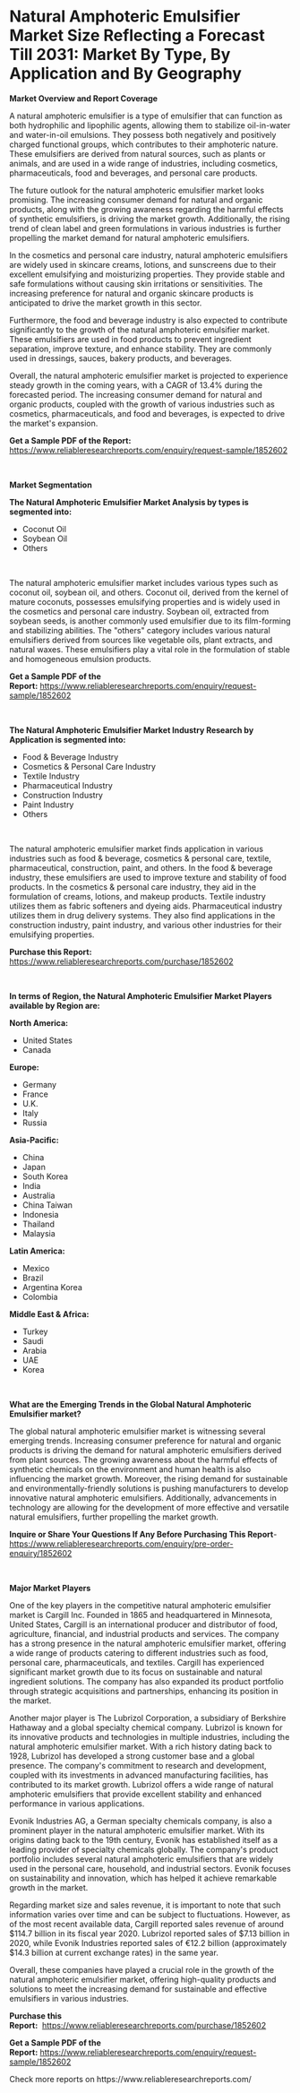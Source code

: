 <p><h1>Natural Amphoteric Emulsifier Market Size Reflecting a Forecast Till 2031: Market By Type, By Application and By Geography</h1></p><p><strong>Market Overview and Report Coverage</strong></p>
<p><p>A natural amphoteric emulsifier is a type of emulsifier that can function as both hydrophilic and lipophilic agents, allowing them to stabilize oil-in-water and water-in-oil emulsions. They possess both negatively and positively charged functional groups, which contributes to their amphoteric nature. These emulsifiers are derived from natural sources, such as plants or animals, and are used in a wide range of industries, including cosmetics, pharmaceuticals, food and beverages, and personal care products.</p><p>The future outlook for the natural amphoteric emulsifier market looks promising. The increasing consumer demand for natural and organic products, along with the growing awareness regarding the harmful effects of synthetic emulsifiers, is driving the market growth. Additionally, the rising trend of clean label and green formulations in various industries is further propelling the market demand for natural amphoteric emulsifiers.</p><p>In the cosmetics and personal care industry, natural amphoteric emulsifiers are widely used in skincare creams, lotions, and sunscreens due to their excellent emulsifying and moisturizing properties. They provide stable and safe formulations without causing skin irritations or sensitivities. The increasing preference for natural and organic skincare products is anticipated to drive the market growth in this sector.</p><p>Furthermore, the food and beverage industry is also expected to contribute significantly to the growth of the natural amphoteric emulsifier market. These emulsifiers are used in food products to prevent ingredient separation, improve texture, and enhance stability. They are commonly used in dressings, sauces, bakery products, and beverages.</p><p>Overall, the natural amphoteric emulsifier market is projected to experience steady growth in the coming years, with a CAGR of 13.4% during the forecasted period. The increasing consumer demand for natural and organic products, coupled with the growth of various industries such as cosmetics, pharmaceuticals, and food and beverages, is expected to drive the market's expansion.</p></p>
<p><strong>Get a Sample PDF of the Report:</strong> <a href="https://www.reliableresearchreports.com/enquiry/request-sample/1852602">https://www.reliableresearchreports.com/enquiry/request-sample/1852602</a></p>
<p>&nbsp;</p>
<p><strong>Market Segmentation</strong></p>
<p><strong>The Natural Amphoteric Emulsifier Market Analysis by types is segmented into:</strong></p>
<p><ul><li>Coconut Oil</li><li>Soybean Oil</li><li>Others</li></ul></p>
<p>&nbsp;</p>
<p><p>The natural amphoteric emulsifier market includes various types such as coconut oil, soybean oil, and others. Coconut oil, derived from the kernel of mature coconuts, possesses emulsifying properties and is widely used in the cosmetics and personal care industry. Soybean oil, extracted from soybean seeds, is another commonly used emulsifier due to its film-forming and stabilizing abilities. The "others" category includes various natural emulsifiers derived from sources like vegetable oils, plant extracts, and natural waxes. These emulsifiers play a vital role in the formulation of stable and homogeneous emulsion products.</p></p>
<p><strong>Get a Sample PDF of the Report:</strong>&nbsp;<a href="https://www.reliableresearchreports.com/enquiry/request-sample/1852602">https://www.reliableresearchreports.com/enquiry/request-sample/1852602</a></p>
<p>&nbsp;</p>
<p><strong>The Natural Amphoteric Emulsifier Market Industry Research by Application is segmented into:</strong></p>
<p><ul><li>Food & Beverage Industry</li><li>Cosmetics & Personal Care Industry</li><li>Textile Industry</li><li>Pharmaceutical Industry</li><li>Construction Industry</li><li>Paint Industry</li><li>Others</li></ul></p>
<p>&nbsp;</p>
<p><p>The natural amphoteric emulsifier market finds application in various industries such as food & beverage, cosmetics & personal care, textile, pharmaceutical, construction, paint, and others. In the food & beverage industry, these emulsifiers are used to improve texture and stability of food products. In the cosmetics & personal care industry, they aid in the formulation of creams, lotions, and makeup products. Textile industry utilizes them as fabric softeners and dyeing aids. Pharmaceutical industry utilizes them in drug delivery systems. They also find applications in the construction industry, paint industry, and various other industries for their emulsifying properties.</p></p>
<p><strong>Purchase this Report:</strong>&nbsp; <a href="https://www.reliableresearchreports.com/purchase/1852602">https://www.reliableresearchreports.com/purchase/1852602</a></p>
<p>&nbsp;</p>
<p><strong>In terms of Region, the Natural Amphoteric Emulsifier Market Players available by Region are:</strong></p>
<p>
    <p> <strong> North America: </strong>
        <ul>
            <li>United States</li>
            <li>Canada</li>
        </ul>
        </p> 
    <p> <strong> Europe: </strong>
        <ul>
            <li>Germany</li>
            <li>France</li>
            <li>U.K.</li>
            <li>Italy</li>
            <li>Russia</li>
        </ul>
        </p> 
    <p> <strong> Asia-Pacific: </strong>
        <ul>
            <li>China</li>
            <li>Japan</li>
            <li>South Korea</li>
            <li>India</li>
            <li>Australia</li>
            <li>China Taiwan</li>
            <li>Indonesia</li>
            <li>Thailand</li>
            <li>Malaysia</li>
        </ul>
        </p> 
    <p> <strong> Latin America: </strong>
        <ul>
            <li>Mexico</li>
            <li>Brazil</li>
            <li>Argentina Korea</li>
            <li>Colombia</li>
        </ul>
        </p> 
    <p> <strong> Middle East & Africa: </strong>
        <ul>
            <li>Turkey</li>
            <li>Saudi</li>
            <li>Arabia</li>
            <li>UAE</li>
            <li>Korea</li>
        </ul>
    </p>
    </p>
<p>&nbsp;</p>
<p><strong>What are the Emerging Trends in the Global Natural Amphoteric Emulsifier market?</strong></p>
<p><p>The global natural amphoteric emulsifier market is witnessing several emerging trends. Increasing consumer preference for natural and organic products is driving the demand for natural amphoteric emulsifiers derived from plant sources. The growing awareness about the harmful effects of synthetic chemicals on the environment and human health is also influencing the market growth. Moreover, the rising demand for sustainable and environmentally-friendly solutions is pushing manufacturers to develop innovative natural amphoteric emulsifiers. Additionally, advancements in technology are allowing for the development of more effective and versatile natural emulsifiers, further propelling the market growth.</p></p>
<p><strong>Inquire or Share Your Questions If Any Before Purchasing This Report</strong>- <a href="https://www.reliableresearchreports.com/enquiry/pre-order-enquiry/1852602">https://www.reliableresearchreports.com/enquiry/pre-order-enquiry/1852602</a></p>
<p>&nbsp;</p>
<p><strong>Major Market Players</strong></p>
<p><p>One of the key players in the competitive natural amphoteric emulsifier market is Cargill Inc. Founded in 1865 and headquartered in Minnesota, United States, Cargill is an international producer and distributor of food, agriculture, financial, and industrial products and services. The company has a strong presence in the natural amphoteric emulsifier market, offering a wide range of products catering to different industries such as food, personal care, pharmaceuticals, and textiles. Cargill has experienced significant market growth due to its focus on sustainable and natural ingredient solutions. The company has also expanded its product portfolio through strategic acquisitions and partnerships, enhancing its position in the market.</p><p>Another major player is The Lubrizol Corporation, a subsidiary of Berkshire Hathaway and a global specialty chemical company. Lubrizol is known for its innovative products and technologies in multiple industries, including the natural amphoteric emulsifier market. With a rich history dating back to 1928, Lubrizol has developed a strong customer base and a global presence. The company's commitment to research and development, coupled with its investments in advanced manufacturing facilities, has contributed to its market growth. Lubrizol offers a wide range of natural amphoteric emulsifiers that provide excellent stability and enhanced performance in various applications.</p><p>Evonik Industries AG, a German specialty chemicals company, is also a prominent player in the natural amphoteric emulsifier market. With its origins dating back to the 19th century, Evonik has established itself as a leading provider of specialty chemicals globally. The company's product portfolio includes several natural amphoteric emulsifiers that are widely used in the personal care, household, and industrial sectors. Evonik focuses on sustainability and innovation, which has helped it achieve remarkable growth in the market.</p><p>Regarding market size and sales revenue, it is important to note that such information varies over time and can be subject to fluctuations. However, as of the most recent available data, Cargill reported sales revenue of around $114.7 billion in its fiscal year 2020. Lubrizol reported sales of $7.13 billion in 2020, while Evonik Industries reported sales of €12.2 billion (approximately $14.3 billion at current exchange rates) in the same year.</p><p>Overall, these companies have played a crucial role in the growth of the natural amphoteric emulsifier market, offering high-quality products and solutions to meet the increasing demand for sustainable and effective emulsifiers in various industries.</p></p>
<p><strong>Purchase this Report:</strong>&nbsp;&nbsp;<a href="https://www.reliableresearchreports.com/purchase/1852602">https://www.reliableresearchreports.com/purchase/1852602</a></p>
<p></p>
<p><strong>Get a Sample PDF of the Report:</strong>&nbsp;<a href="https://www.reliableresearchreports.com/enquiry/request-sample/1852602">https://www.reliableresearchreports.com/enquiry/request-sample/1852602</a></p>
<p>Check more reports on https://www.reliableresearchreports.com/</p>